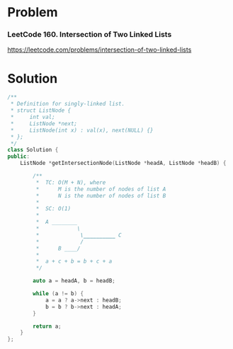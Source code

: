 
# Problem
### LeetCode 160. Intersection of Two Linked Lists
https://leetcode.com/problems/intersection-of-two-linked-lists

# Solution
```c++
/**
 * Definition for singly-linked list.
 * struct ListNode {
 *     int val;
 *     ListNode *next;
 *     ListNode(int x) : val(x), next(NULL) {}
 * };
 */
class Solution {
public:
    ListNode *getIntersectionNode(ListNode *headA, ListNode *headB) {

        /**
         *  TC: O(M + N), where
         *      M is the number of nodes of list A
         *      N is the number of nodes of list B
         *
         *  SC: O(1)
         *
         *  A ________
         *            \
         *             \__________ C
         *             /
         *      B ____/
         *
         *  a + c + b = b + c + a
         */

        auto a = headA, b = headB;

        while (a != b) {
            a = a ? a->next : headB;
            b = b ? b->next : headA;
        }

        return a;
    }
};
```
